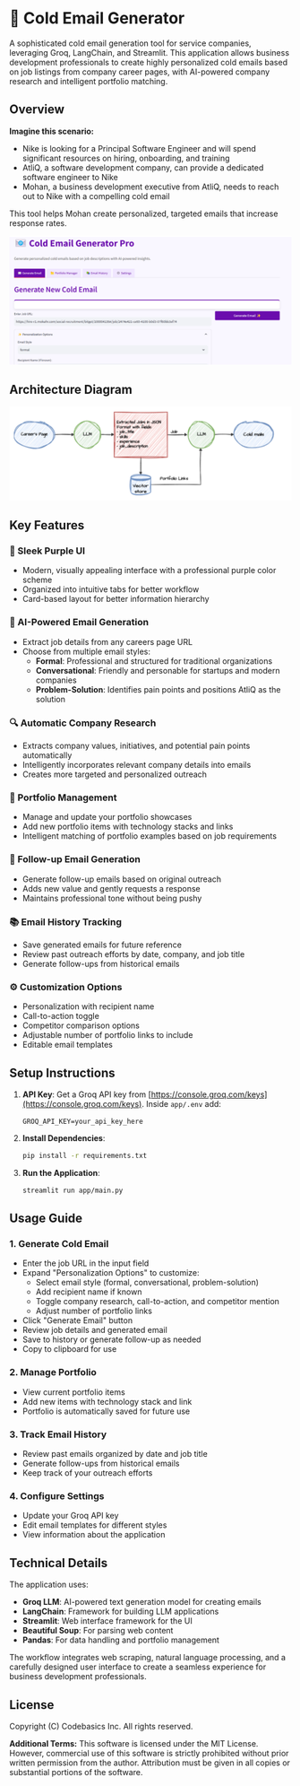 # 📧 Cold Email Generator 

A sophisticated cold email generation tool for service companies, leveraging Groq, LangChain, and Streamlit. This application allows business development professionals to create highly personalized cold emails based on job listings from company career pages, with AI-powered company research and intelligent portfolio matching.

## Overview

**Imagine this scenario:**
- Nike is looking for a Principal Software Engineer and will spend significant resources on hiring, onboarding, and training
- AtliQ, a software development company, can provide a dedicated software engineer to Nike
- Mohan, a business development executive from AtliQ, needs to reach out to Nike with a compelling cold email

This tool helps Mohan create personalized, targeted emails that increase response rates.

![Application Screenshot](imgs/img.png)

## Architecture Diagram

![Architecture Diagram](imgs/architecture.png)

## Key Features

### 📱 Sleek Purple UI
- Modern, visually appealing interface with a professional purple color scheme
- Organized into intuitive tabs for better workflow
- Card-based layout for better information hierarchy

### 🧠 AI-Powered Email Generation
- Extract job details from any careers page URL
- Choose from multiple email styles:
  - **Formal**: Professional and structured for traditional organizations
  - **Conversational**: Friendly and personable for startups and modern companies
  - **Problem-Solution**: Identifies pain points and positions AtliQ as the solution

### 🔍 Automatic Company Research
- Extracts company values, initiatives, and potential pain points automatically
- Intelligently incorporates relevant company details into emails
- Creates more targeted and personalized outreach

### 📂 Portfolio Management
- Manage and update your portfolio showcases
- Add new portfolio items with technology stacks and links
- Intelligent matching of portfolio examples based on job requirements

### 🔄 Follow-up Email Generation
- Generate follow-up emails based on original outreach
- Adds new value and gently requests a response
- Maintains professional tone without being pushy

### 📚 Email History Tracking
- Save generated emails for future reference
- Review past outreach efforts by date, company, and job title
- Generate follow-ups from historical emails

### ⚙️ Customization Options
- Personalization with recipient name
- Call-to-action toggle
- Competitor comparison options
- Adjustable number of portfolio links to include
- Editable email templates

## Setup Instructions

1. **API Key**: Get a Groq API key from [https://console.groq.com/keys](https://console.groq.com/keys). Inside `app/.env` add:
   ```
   GROQ_API_KEY=your_api_key_here
   ```

2. **Install Dependencies**:
   ```bash
   pip install -r requirements.txt
   ```

3. **Run the Application**:
   ```bash
   streamlit run app/main.py
   ```

## Usage Guide

### 1. Generate Cold Email
- Enter the job URL in the input field
- Expand "Personalization Options" to customize:
  - Select email style (formal, conversational, problem-solution)
  - Add recipient name if known
  - Toggle company research, call-to-action, and competitor mention
  - Adjust number of portfolio links
- Click "Generate Email" button
- Review job details and generated email
- Save to history or generate follow-up as needed
- Copy to clipboard for use

### 2. Manage Portfolio
- View current portfolio items
- Add new items with technology stack and link
- Portfolio is automatically saved for future use

### 3. Track Email History
- Review past emails organized by date and job title
- Generate follow-ups from historical emails
- Keep track of your outreach efforts

### 4. Configure Settings
- Update your Groq API key
- Edit email templates for different styles
- View information about the application

## Technical Details

The application uses:
- **Groq LLM**: AI-powered text generation model for creating emails
- **LangChain**: Framework for building LLM applications
- **Streamlit**: Web interface framework for the UI
- **Beautiful Soup**: For parsing web content
- **Pandas**: For data handling and portfolio management

The workflow integrates web scraping, natural language processing, and a carefully designed user interface to create a seamless experience for business development professionals.

## License

Copyright (C) Codebasics Inc. All rights reserved.

**Additional Terms:** This software is licensed under the MIT License. However, commercial use of this software is strictly prohibited without prior written permission from the author. Attribution must be given in all copies or substantial portions of the software.
